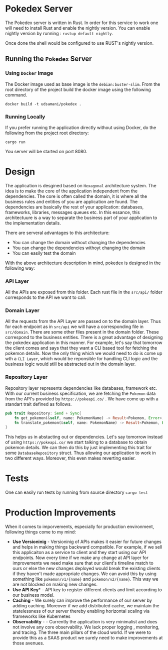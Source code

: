 # Pokedex Server

The Pokedex server is written in Rust. In order for this service to work one will need to install Rust and enable the nightly version. You can enable nightly version by running : `rustup default nightly`. 

Once done the shell would be configured to use RUST's nightly version.

## Running the `Pokedex` Server

### Using `Docker` Image
The Docker image used as base image is the `debian:buster-slim`.  From the root directory of the project build the docker image using the following command.

`docker build -t udsamani/pokedex .`

### Running Locally
If you prefer running the application directly without using Docker, do the following from the project root directory:

`cargo run`

You server will be started on port 8080.


# Design

The application is desgined based on `Hexagonal` architecture system. The idea is to make the core of the application independent from the dependencies. The core is often called the domain, it is where all the business rules and entities of you are application are found. The dependencies are basically the rest of your application: databases, frameworks, libraries, messages queues etc. In this essance, this architectuure is a way to separate the business part of your application to the implementation details.

There are serveral advantages to this architecture: 
- You can change the domain without changing the dependencies
- You can change the dependencies withoyt changing the domain
- You can easily test the domain


With the above architecture description in mind, pokedex is designed in the following way:

### API Layer 
All the APIs are exposed from this folder. Each rust file in the `src/api/` folder corresponds to the API we want to call. 

### Domain Layer
All the requests from the API Layer are passed on to the domain layer. Thus for each endpoint as in `src/api` we will have a corresponding file in `src/domain`. There are some other files present in the domain folder. These correspond to the business entities. There is a great advantage of designing the pokedex application in this manner. For example, let's say that tomorrow the client comes and says that they want a CLI based tool for fetching the pokemon details. Now the only thing which we would need to do is come up wth a `CLI Layer`, which would be reponsible for handling CLI logic and the business logic would still be abstracted out in the domain layer.

### Repository Layer
Repository layer represents dependencies like databases, framework etc. With our current business specification, we are fetching the `Pokemon` data from the API's provided by `https://pokeapi.co/` . We have come up with a standart trait defined as follows.

```rust
pub trait Repository: Send + Sync{
    fn get_pokemon(&self, name: PokemonName) -> Result<Pokemon, Error>;
    fn translate_pokemon(&self, name: PokemonName) -> Result<Pokemon, Error>;
}
```
This helps us in abstacting out or dependencies. Let's say tomorrow instead of using `https://pokeapi.co/` we start talking to a database to obtain pokemon details. We can then do this by just implementing this trait for some `DatabaseRepository` struct. Thus allowing our application to work in two different ways. Moreover, this even makes reverting easier. 

# Tests

One can easily run tests by running from source directory `cargo test`

# Production Improvements
When it comes to imporvements, especially for production environment, following things come to my mind:
- **Use Versioninig** - Versioninig of APIs makes it easier for future changes and helps in making things backward compatible. For example, if we sell this applicaiton as a service to client and they start using our API endpoints. Now every time if we make any change at API layer for improvements we need make sure that our client's timeline match to ours or else the new changes deployed would break the existing clients if they haven't made appropriate changes. We can avoid this by using something like `pokemon/v1/{name}` and `pokemon/v2/{name}`. This way we are not blocked on making new changes.
- **Use API Key*** - API key to register different clients and limit according to our business model.
- **Caching** - We surely can improve the performance of our server by adding caching. Moreover if we add distributed cache, we maintain the statelessness of our server thereby enabling horizontal scaling via frameworks like Kubernetes
- **Observability** - - Currently the application is very minimalist and does not involve any core observability. We lack proper logging , monitoring, and tracing. The three main pillars of the cloud world. If we were to provide this as a SAAS product we surely need to make improvements at those avenues.
